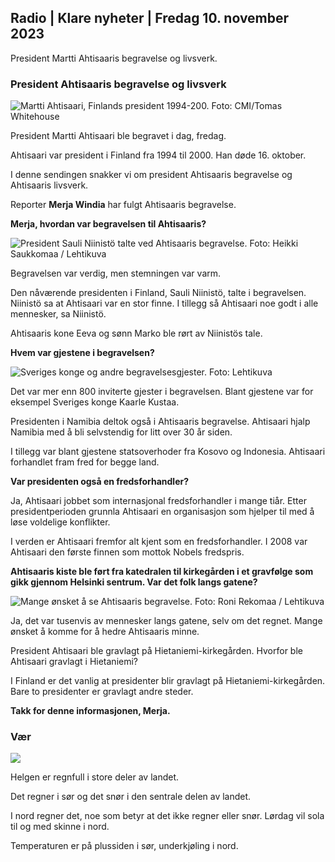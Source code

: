 ## Radio \| Klare nyheter \| Fredag 10. november 2023

President Martti Ahtisaaris begravelse og livsverk.

### President Ahtisaaris begravelse og livsverk

![Martti Ahtisaari, Finlands president 1994-200. Foto: CMI/Tomas Whitehouse](https://images.cdn.yle.fi/image/upload/c_crop,h_1080,w_1919,x_0,y_0/ar_1.7777777777777777,c_fill,g_faces,h_670,0_pr,h_675/0_prq_auto:eco/f_auto/fl_lossy/v1699528852/39-1197047654a2d3334539)

President Martti Ahtisaari ble begravet i dag, fredag.

Ahtisaari var president i Finland fra 1994 til 2000. Han døde 16. oktober.

I denne sendingen snakker vi om president Ahtisaaris begravelse og Ahtisaaris livsverk.

Reporter **Merja Windia** har fulgt Ahtisaaris begravelse.

**Merja, hvordan var begravelsen til Ahtisaaris?**

![President Sauli Niinistö talte ved Ahtisaaris begravelse. Foto: Heikki Saukkomaa / Lehtikuva](https://images.cdn.yle.fi/image/upload/c_crop,h_2880,w_5120,x_0,y_259/ar_1.77777777777777777,c_fill,g_05,w_02r.d_12r.q_auto:eco/f_auto/fl_lossy/v1699619473/39-1198810654e20fbae885)

Begravelsen var verdig, men stemningen var varm.

Den nåværende presidenten i Finland, Sauli Niinistö, talte i begravelsen. Niinistö sa at Ahtisaari var en stor finne. I tillegg så Ahtisaari noe godt i alle mennesker, sa Niinistö.

Ahtisaaris kone Eeva og sønn Marko ble rørt av Niinistös tale.

**Hvem var gjestene i begravelsen?**

![Sveriges konge og andre begravelsesgjester. Foto: Lehtikuva](https://images.cdn.yle.fi/image/upload/c_crop,h_2880,w_5120,x_0,y_138/ar_1.777777777777777,c_fill,g_faces,h_670.co/d_qr_auto:e/f_auto/fl_lossy/v1699627300/39-1199035654e40494d395)

Det var mer enn 800 inviterte gjester i begravelsen. Blant gjestene var for eksempel Sveriges konge Kaarle Kustaa.

Presidenten i Namibia deltok også i Ahtisaaris begravelse. Ahtisaari hjalp Namibia med å bli selvstendig for litt over 30 år siden.

I tillegg var blant gjestene statsoverhoder fra Kosovo og Indonesia. Ahtisaari forhandlet fram fred for begge land.

**Var presidenten også en fredsforhandler?**

Ja, Ahtisaari jobbet som internasjonal fredsforhandler i mange tiår. Etter presidentperioden grunnla Ahtisaari en organisasjon som hjelper til med å løse voldelige konflikter.

I verden er Ahtisaari fremfor alt kjent som en fredsforhandler. I 2008 var Ahtisaari den første finnen som mottok Nobels fredspris.

**Ahtisaaris kiste ble ført fra katedralen til kirkegården i et gravfølge som gikk gjennom Helsinki sentrum. Var det folk langs gatene?**

![Mange ønsket å se Ahtisaaris begravelse. Foto: Roni Rekomaa / Lehtikuva](https://images.cdn.yle.fi/image/upload/c_crop,h_2880,w_5120,x_0,y_11/ar_1.77777777777777777,c_fill,g_faces,w_p_00,w_p_00,w_p_00,w_p_00,d_12r.q_auto:eco/f_auto/fl_lossy/v1699619608/39-1198819654e22ed1c931)

Ja, det var tusenvis av mennesker langs gatene, selv om det regnet. Mange ønsket å komme for å hedre Ahtisaaris minne.

President Ahtisaari ble gravlagt på Hietaniemi-kirkegården. Hvorfor ble Ahtisaari gravlagt i Hietaniemi?

I Finland er det vanlig at presidenter blir gravlagt på Hietaniemi-kirkegården. Bare to presidenter er gravlagt andre steder.

**Takk for denne informasjonen, Merja.**

### Vær

![](https://images.cdn.yle.fi/image/upload/c_crop,h_1080,w_1919,x_0,y_0/ar_1.77777777777777777,c_fill,g_faces,h_675,w_1200:e/qrf_auto/fl_lossy/v1699633281/39-1199138654e58651ee77)

Helgen er regnfull i store deler av landet.

Det regner i sør og det snør i den sentrale delen av landet.

I nord regner det, noe som betyr at det ikke regner eller snør. Lørdag vil sola til og med skinne i nord.

Temperaturen er på plussiden i sør, underkjøling i nord.